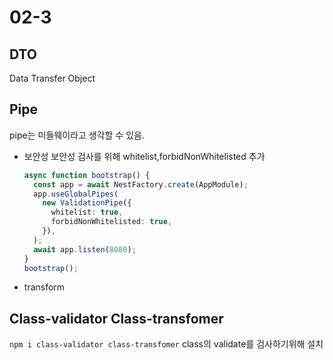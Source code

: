 # 02-3

## DTO

Data Transfer Object

## Pipe

pipe는 미들웨이라고 생각할 수 있음.

- 보안성
  보안성 검사를 위해 whitelist,forbidNonWhitelisted 추가

  ```ts
  async function bootstrap() {
    const app = await NestFactory.create(AppModule);
    app.useGlobalPipes(
      new ValidationPipe({
        whitelist: true,
        forbidNonWhitelisted: true,
      }),
    );
    await app.listen(8080);
  }
  bootstrap();
  ```

- transform

## Class-validator Class-transfomer

`npm i class-validator class-transfomer`
class의 validate를 검사하기위해 설치
